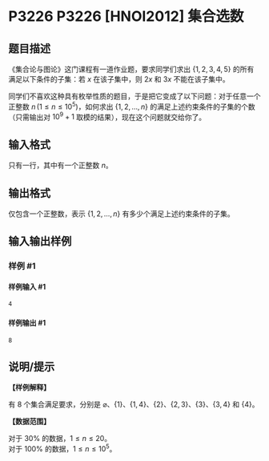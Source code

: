 # P3226 P3226 [HNOI2012] 集合选数

## 题目描述

《集合论与图论》这门课程有一道作业题，要求同学们求出 $\{1, 2, 3, 4, 5\}$ 的所有满足以下条件的子集：若 $x$ 在该子集中，则 $2x$ 和 $3x$ 不能在该子集中。

同学们不喜欢这种具有枚举性质的题目，于是把它变成了以下问题：对于任意一个正整数 $n\,(1\leq n\leq 10^5)$，如何求出 $\{1,2,\dots,n\}$ 的满足上述约束条件的子集的个数（只需输出对 $10^9+1$ 取模的结果），现在这个问题就交给你了。

## 输入格式

只有一行，其中有一个正整数 $n$。

## 输出格式

仅包含一个正整数，表示 $\{1,2,\dots,n\}$ 有多少个满足上述约束条件的子集。

## 输入输出样例

### 样例 #1

#### 样例输入 #1

```
4
```

#### 样例输出 #1

```
8
```

## 说明/提示

**【样例解释】**
 
有 $8$ 个集合满足要求，分别是 $\varnothing$、$\{1\}$、$\{1,4\}$、$\{2\}$、$\{2,3\}$、$\{3\}$、$\{3,4\}$ 和 $\{4\}$。

**【数据范围】**

对于 $30\%$ 的数据，$1\le n\le 20$。  
对于 $100\%$ 的数据，$1\le n\le 10^5$。
